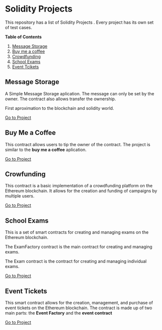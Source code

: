 # Solidity Projects 


This repository has a list of Solidity Projects . Every project has its own set of test cases.


**Table of Contents**

1. [ Message Storage ](#message)
2. [ Buy me a coffee](#coffee)
3. [ Crowdfunding](#crowd)
4. [ School Exams](#school)
5. [ Event Tcikets](#event)


<a name="message"></a>
## Message Storage

A Simple Message Storage aplication. The message can only be set by the owner. The contract also allows transfer the ownership.

First aproximation to the blockchain and solidity world.

[Go to Project](https://github.com/nvFede/Solidity_Projects/tree/main/1_Message_Storage)

<a name="coffee"></a>
## Buy Me a Coffee 

This contract allows users to tip the owner of the contract. The project is similar to the **buy me a coffee** aplication.

[Go to Project](https://github.com/nvFede/Solidity_Projects/tree/main/2_Buy_Me_Coffee)

<a name="crowd"></a>
## Crowfunding 

This contract is a basic implementation of a crowdfunding platform on the Ethereum blockchain. It allows for the creation and funding of campaigns by multiple users.

[Go to Project](https://github.com/nvFede/Solidity_Projects/tree/main/3_crowdfunding)

<a name="school"></a>
## School Exams

This is a set of smart contracts for creating and managing exams on the Ethereum blockchain.

The ExamFactory contract is the main contract for creating and managing exams.

The Exam contract is the contract for creating and managing individual exams.

[Go to Project](https://github.com/nvFede/Solidity_Projects/tree/main/4_School)

<a name="events"></a>
## Event Tickets

This smart contract allows for the creation, management, and purchase of event tickets on the Ethereum blockchain. The contract is made up of two main parts: the **Event Factory** and the **event contract**

[Go to Project](https://github.com/nvFede/Solidity_Projects/tree/main/5_Event_Tickets)